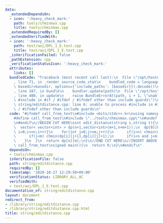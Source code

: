 ```yaml
---
data:
  _extendedDependsOn:
  - icon: ':heavy_check_mark:'
    path: tools/chminmax.cpp
    title: tools/chminmax.cpp
  _extendedRequiredBy: []
  _extendedVerifiedWith:
  - icon: ':heavy_check_mark:'
    path: test/aoj/DPL_1_E.test.cpp
    title: test/aoj/DPL_1_E.test.cpp
  _isVerificationFailed: false
  _pathExtension: cpp
  _verificationStatusIcon: ':heavy_check_mark:'
  attributes:
    links: []
  bundledCode: "Traceback (most recent call last):\n  File \"/opt/hostedtoolcache/Python/3.9.2/x64/lib/python3.9/site-packages/onlinejudge_verify/documentation/build.py\"\
    , line 71, in _render_source_code_stat\n    bundled_code = language.bundle(stat.path,\
    \ basedir=basedir, options={'include_paths': [basedir]}).decode()\n  File \"/opt/hostedtoolcache/Python/3.9.2/x64/lib/python3.9/site-packages/onlinejudge_verify/languages/cplusplus.py\"\
    , line 187, in bundle\n    bundler.update(path)\n  File \"/opt/hostedtoolcache/Python/3.9.2/x64/lib/python3.9/site-packages/onlinejudge_verify/languages/cplusplus_bundle.py\"\
    , line 400, in update\n    raise BundleErrorAt(path, i + 1, \"unable to process\
    \ #include in #if / #ifdef / #ifndef other than include guards\")\nonlinejudge_verify.languages.cplusplus_bundle.BundleErrorAt:\
    \ string/editdistance.cpp: line 6: unable to process #include in #if / #ifdef\
    \ / #ifndef other than include guards\n"
  code: "#ifndef call_from_test\n#include <bits/stdc++.h>\nusing namespace std;\n\n\
    #define call_from_test\n#include \"../tools/chminmax.cpp\"\n#undef call_from_test\n\
    \n#endif\n//BEGIN CUT HERE\nint edit_distance(string s,string t){\n  int n=s.size(),m=t.size();\n\
    \  vector< vector<int> > dp(n+1,vector<int>(m+1,n+m+1));\n  dp[0][0]=0;\n  for(int\
    \ i=0;i<=n;i++){\n    for(int j=0;j<=m;j++){\n      if(i<n) chmin(dp[i+1][j],dp[i][j]+1);\n\
    \      if(j<m) chmin(dp[i][j+1],dp[i][j]+1);\n      if(i<n and j<m)\n        chmin(dp[i+1][j+1],dp[i][j]+(s[i]!=t[j]));\n\
    \    }\n  }\n  return dp[n][m];\n}\n//END CUT HERE\n//INSERT ABOVE HERE\n#ifndef\
    \ call_from_test\nsigned main(){\n  return 0;\n}\n#endif\n"
  dependsOn:
  - tools/chminmax.cpp
  isVerificationFile: false
  path: string/editdistance.cpp
  requiredBy: []
  timestamp: '2020-10-27 12:29:50+09:00'
  verificationStatus: LIBRARY_ALL_AC
  verifiedWith:
  - test/aoj/DPL_1_E.test.cpp
documentation_of: string/editdistance.cpp
layout: document
redirect_from:
- /library/string/editdistance.cpp
- /library/string/editdistance.cpp.html
title: string/editdistance.cpp
---
```

